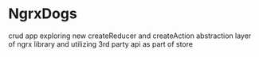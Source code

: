 # NgrxDogs

crud app exploring new createReducer and createAction abstraction layer of ngrx library and utilizing 3rd party api as part of store
